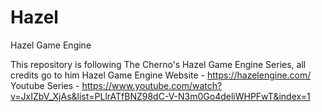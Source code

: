 # Hazel
Hazel Game Engine

This repository is following The Cherno's Hazel Game Engine Series, all credits go to him
Hazel Game Engine Website - https://hazelengine.com/
Youtube Series - https://www.youtube.com/watch?v=JxIZbV_XjAs&list=PLlrATfBNZ98dC-V-N3m0Go4deliWHPFwT&index=1 